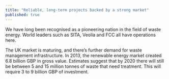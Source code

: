 ```yaml
---
title: "Reliable, long-term projects backed by a strong market"
published: true
---
```

We have long been recognised as a pioneering nation in the field of waste energy. World leaders such as SITA, Veolia and FCC all have operations here. 


The UK market is maturing, and there’s further demand for waste management infrastructure. In 2013, the renewable energy market created 6.8 billion GBP in gross value. Estimates suggest that by 2020 there will still be between 5 and 15 million tonnes of waste that need treatment. This  will require 3 to 9 billion GBP of investment.
